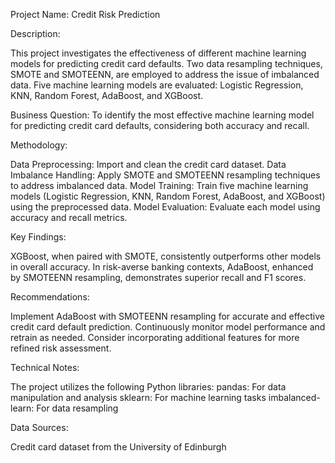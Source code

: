 Project Name: Credit Risk Prediction

Description: 

This project investigates the effectiveness of different machine learning models for predicting credit card defaults. Two data resampling techniques, SMOTE and SMOTEENN, are employed to address the issue of imbalanced data. Five machine learning models are evaluated: Logistic Regression, KNN, Random Forest, AdaBoost, and XGBoost.

Business Question:
To identify the most effective machine learning model for predicting credit card defaults, considering both accuracy and recall.

Methodology:

Data Preprocessing: Import and clean the credit card dataset.
Data Imbalance Handling: Apply SMOTE and SMOTEENN resampling techniques to address imbalanced data.
Model Training: Train five machine learning models (Logistic Regression, KNN, Random Forest, AdaBoost, and XGBoost) using the preprocessed data.
Model Evaluation: Evaluate each model using accuracy and recall metrics.

Key Findings:

XGBoost, when paired with SMOTE, consistently outperforms other models in overall accuracy.
In risk-averse banking contexts, AdaBoost, enhanced by SMOTEENN resampling, demonstrates superior recall and F1 scores.

Recommendations:

Implement AdaBoost with SMOTEENN resampling for accurate and effective credit card default prediction.
Continuously monitor model performance and retrain as needed.
Consider incorporating additional features for more refined risk assessment.

Technical Notes:

The project utilizes the following Python libraries:
pandas: For data manipulation and analysis
sklearn: For machine learning tasks
imbalanced-learn: For data resampling

Data Sources:

Credit card dataset from the University of Edinburgh
